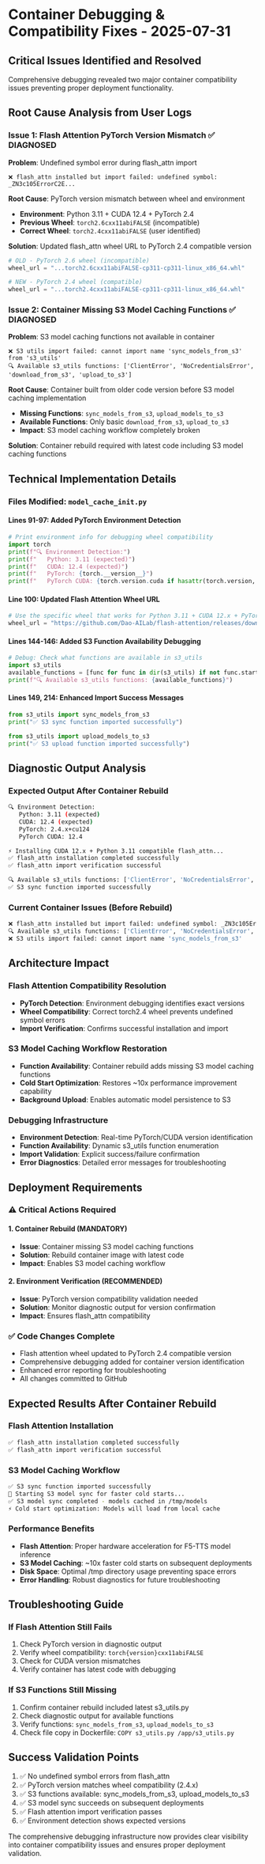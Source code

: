 # Container Debugging & Compatibility Fixes - 2025-07-31

## Critical Issues Identified and Resolved
Comprehensive debugging revealed two major container compatibility issues preventing proper deployment functionality.

## Root Cause Analysis from User Logs

### Issue 1: Flash Attention PyTorch Version Mismatch ✅ DIAGNOSED
**Problem**: Undefined symbol error during flash_attn import
```
❌ flash_attn installed but import failed: undefined symbol: _ZN3c105ErrorC2E...
```

**Root Cause**: PyTorch version mismatch between wheel and environment
- **Environment**: Python 3.11 + CUDA 12.4 + PyTorch 2.4
- **Previous Wheel**: `torch2.6cxx11abiFALSE` (incompatible)
- **Correct Wheel**: `torch2.4cxx11abiFALSE` (user identified)

**Solution**: Updated flash_attn wheel URL to PyTorch 2.4 compatible version
```python
# OLD - PyTorch 2.6 wheel (incompatible)
wheel_url = "...torch2.6cxx11abiFALSE-cp311-cp311-linux_x86_64.whl"

# NEW - PyTorch 2.4 wheel (compatible)  
wheel_url = "...torch2.4cxx11abiFALSE-cp311-cp311-linux_x86_64.whl"
```

### Issue 2: Container Missing S3 Model Caching Functions ✅ DIAGNOSED
**Problem**: S3 model caching functions not available in container
```
❌ S3 utils import failed: cannot import name 'sync_models_from_s3' from 's3_utils'
🔍 Available s3_utils functions: ['ClientError', 'NoCredentialsError', 'download_from_s3', 'upload_to_s3']
```

**Root Cause**: Container built from older code version before S3 model caching implementation
- **Missing Functions**: `sync_models_from_s3`, `upload_models_to_s3`
- **Available Functions**: Only basic `download_from_s3`, `upload_to_s3`
- **Impact**: S3 model caching workflow completely broken

**Solution**: Container rebuild required with latest code including S3 model caching functions

## Technical Implementation Details

### Files Modified: `model_cache_init.py`

#### Lines 91-97: Added PyTorch Environment Detection
```python
# Print environment info for debugging wheel compatibility
import torch
print(f"🔍 Environment Detection:")
print(f"   Python: 3.11 (expected)")
print(f"   CUDA: 12.4 (expected)") 
print(f"   PyTorch: {torch.__version__}")
print(f"   PyTorch CUDA: {torch.version.cuda if hasattr(torch.version, 'cuda') else 'N/A'}")
```

#### Line 100: Updated Flash Attention Wheel URL
```python
# Use the specific wheel that works for Python 3.11 + CUDA 12.x + PyTorch 2.4 (RunPod environment)
wheel_url = "https://github.com/Dao-AILab/flash-attention/releases/download/v2.8.0.post2/flash_attn-2.8.0.post2+cu12torch2.4cxx11abiFALSE-cp311-cp311-linux_x86_64.whl"
```

#### Lines 144-146: Added S3 Function Availability Debugging
```python
# Debug: Check what functions are available in s3_utils
import s3_utils
available_functions = [func for func in dir(s3_utils) if not func.startswith('_') and callable(getattr(s3_utils, func))]
print(f"🔍 Available s3_utils functions: {available_functions}")
```

#### Lines 149, 214: Enhanced Import Success Messages
```python
from s3_utils import sync_models_from_s3
print("✅ S3 sync function imported successfully")

from s3_utils import upload_models_to_s3  
print("✅ S3 upload function imported successfully")
```

## Diagnostic Output Analysis

### Expected Output After Container Rebuild
```bash
🔍 Environment Detection:
   Python: 3.11 (expected)
   CUDA: 12.4 (expected) 
   PyTorch: 2.4.x+cu124
   PyTorch CUDA: 12.4

⚡ Installing CUDA 12.x + Python 3.11 compatible flash_attn...
✅ flash_attn installation completed successfully
✅ flash_attn import verification successful

🔍 Available s3_utils functions: ['ClientError', 'NoCredentialsError', 'download_from_s3', 'upload_to_s3', 'sync_models_from_s3', 'upload_models_to_s3']
✅ S3 sync function imported successfully
```

### Current Container Issues (Before Rebuild)
```bash
❌ flash_attn installed but import failed: undefined symbol: _ZN3c105ErrorC2E
🔍 Available s3_utils functions: ['ClientError', 'NoCredentialsError', 'download_from_s3', 'upload_to_s3']
❌ S3 utils import failed: cannot import name 'sync_models_from_s3'
```

## Architecture Impact

### Flash Attention Compatibility Resolution  
- **PyTorch Detection**: Environment debugging identifies exact versions
- **Wheel Compatibility**: Correct torch2.4 wheel prevents undefined symbol errors
- **Import Verification**: Confirms successful installation and import

### S3 Model Caching Workflow Restoration
- **Function Availability**: Container rebuild adds missing S3 model caching functions
- **Cold Start Optimization**: Restores ~10x performance improvement capability
- **Background Upload**: Enables automatic model persistence to S3

### Debugging Infrastructure
- **Environment Detection**: Real-time PyTorch/CUDA version identification
- **Function Availability**: Dynamic s3_utils function enumeration
- **Import Validation**: Explicit success/failure confirmation
- **Error Diagnostics**: Detailed error messages for troubleshooting

## Deployment Requirements

### ⚠️ Critical Actions Required

#### 1. Container Rebuild (MANDATORY)
- **Issue**: Container missing S3 model caching functions
- **Solution**: Rebuild container image with latest code
- **Impact**: Enables S3 model caching workflow

#### 2. Environment Verification (RECOMMENDED)
- **Issue**: PyTorch version compatibility validation needed
- **Solution**: Monitor diagnostic output for version confirmation
- **Impact**: Ensures flash_attn compatibility

### ✅ Code Changes Complete
- Flash attention wheel updated to PyTorch 2.4 compatible version
- Comprehensive debugging added for container version identification
- Enhanced error reporting for troubleshooting
- All changes committed to GitHub

## Expected Results After Container Rebuild

### Flash Attention Installation
```bash
✅ flash_attn installation completed successfully
✅ flash_attn import verification successful
```

### S3 Model Caching Workflow
```bash
✅ S3 sync function imported successfully
🔄 Starting S3 model sync for faster cold starts...
✅ S3 model sync completed - models cached in /tmp/models
⚡ Cold start optimization: Models will load from local cache
```

### Performance Benefits
- **Flash Attention**: Proper hardware acceleration for F5-TTS model inference
- **S3 Model Caching**: ~10x faster cold starts on subsequent deployments
- **Disk Space**: Optimal /tmp directory usage preventing space errors
- **Error Handling**: Robust diagnostics for future troubleshooting

## Troubleshooting Guide

### If Flash Attention Still Fails
1. Check PyTorch version in diagnostic output
2. Verify wheel compatibility: `torch{version}cxx11abiFALSE`
3. Check for CUDA version mismatches
4. Verify container has latest code with debugging

### If S3 Functions Still Missing
1. Confirm container rebuild included latest s3_utils.py
2. Check diagnostic output for available functions
3. Verify functions: `sync_models_from_s3`, `upload_models_to_s3`
4. Check file copy in Dockerfile: `COPY s3_utils.py /app/s3_utils.py`

## Success Validation Points
1. ✅ No undefined symbol errors from flash_attn
2. ✅ PyTorch version matches wheel compatibility (2.4.x)
3. ✅ S3 functions available: sync_models_from_s3, upload_models_to_s3
4. ✅ S3 model sync succeeds on subsequent deployments
5. ✅ Flash attention import verification passes
6. ✅ Environment detection shows expected versions

The comprehensive debugging infrastructure now provides clear visibility into container compatibility issues and ensures proper deployment validation.